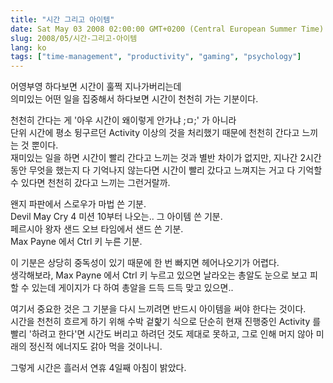 ```yaml
---
title: "시간 그리고 아이템"
date: Sat May 03 2008 02:00:00 GMT+0200 (Central European Summer Time)
slug: 2008/05/시간-그리고-아이템
lang: ko
tags: ["time-management", "productivity", "gaming", "psychology"]
---
```


어영부영 하다보면 시간이 훌쩍 지나가버리는데  
의미있는 어떤 일을 집중해서 하다보면 시간이 천천히 가는 기분이다.

천천히 간다는 게 '아우 시간이 왜이렇게 안가냐 ;ㅁ;' 가 아니라   
단위 시간에 평소 뒹구르던 Activity 이상의 것을 처리했기 때문에 천천히 간다고 느끼는 것 뿐이다.  
재미있는 일을 하면 시간이 빨리 간다고 느끼는 것과 별반 차이가 없지만, 지나간 2시간동안 무엇을 했는지 다 기억나지 않는다면 시간이 빨리 갔다고 느껴지는 거고 다 기억할 수 있다면 천천히 갔다고 느끼는 그런거랄까.   

왠지 파판에서 스로우가 마법 쓴 기분.  
Devil May Cry 4 미션 10부터 나오는.. 그 아이템 쓴 기분.  
페르시아 왕자 샌드 오브 타임에서 샌드 쓴 기분.  
Max Payne 에서 Ctrl 키 누른 기분.

이 기분은 상당히 중독성이 있기 때문에 한 번 빠지면 헤어나오기가 어렵다.  
생각해보라, Max Payne 에서 Ctrl 키 누르고 있으면 날라오는 총알도 눈으로 보고 피할 수 있는데 게이지가 다 하여 총알을 드득 드득 맞고 있으면..

여기서 중요한 것은 그 기분을 다시 느끼려면 반드시 아이템을 써야 한다는 것이다.  
시간을 천천히 흐르게 하기 위해 수박 겉핥기 식으로 단순히 현재 진행중인 Activity 를 빨리 '하려고 한다'면 시간도 버리고 하려던 것도 제대로 못하고, 그로 인해 머지 않아 미래의 정신적 에너지도 갉아 먹을 것이나니.  

그렇게 시간은 흘러서 연휴 4일째 아침이 밝았다.

